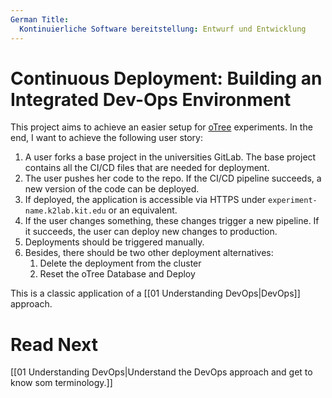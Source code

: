 ```yaml
---
German Title:
  Kontinuierliche Software bereitstellung: Entwurf und Entwicklung
---
```


# Continuous Deployment: Building an Integrated Dev-Ops Environment

This project aims to achieve an easier setup for [oTree](https://otree.org) experiments. In the end, I want to achieve the following user story:

1. A user forks a base project in the universities GitLab. The base project contains all the CI/CD files that are needed for deployment.
2. The user pushes her code to the repo. If the CI/CD pipeline succeeds, a new version of the code can be deployed.
3. If deployed, the application is accessible via HTTPS under `experiment-name.k2lab.kit.edu` or an equivalent.
4. If the user changes something, these changes trigger a new pipeline. If it succeeds, the user can deploy new changes to production.
5. Deployments should be triggered manually.
6. Besides, there should be two other deployment alternatives:
   1. Delete the deployment from the cluster
   2. Reset the oTree Database and Deploy

This is a classic application of a [[01 Understanding DevOps|DevOps]] approach.

# Read Next

[[01 Understanding DevOps|Understand the DevOps approach and get to know som terminology.]]